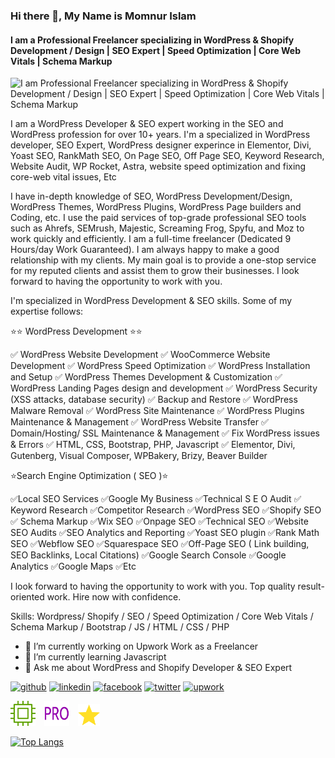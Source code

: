 ### Hi there 👋, My Name is Momnur Islam
#### I am a Professional Freelancer specializing in WordPress & Shopify Development / Design | SEO Expert | Speed Optimization | Core Web Vitals | Schema Markup
![I am Professional Freelancer specializing in WordPress & Shopify Development / Design | SEO Expert | Speed Optimization | Core Web Vitals | Schema Markup](https://pbs.twimg.com/profile_banners/1189066856/1681027994/1080x360)

I am a WordPress Developer & SEO expert working in the SEO and WordPress profession for over 10+ years. I'm a specialized in WordPress developer, SEO Expert, WordPress designer experince in Elementor, Divi, Yoast SEO, RankMath SEO, On Page SEO, Off Page SEO, Keyword Research, Website Audit, WP Rocket, Astra, website speed optimization and fixing core-web vital issues, Etc

I have in-depth knowledge of SEO, WordPress Development/Design, WordPress Themes, WordPress Plugins, WordPress Page builders and Coding, etc. I use the paid services of top-grade professional SEO tools such as Ahrefs, SEMrush, Majestic, Screaming Frog, Spyfu, and Moz to work quickly and efficiently. I am a full-time freelancer (Dedicated 9 Hours/day Work Guaranteed).  I am always happy to make a good relationship with my clients. My main goal is to provide a one-stop service for my reputed clients and assist them to grow their businesses. I look forward to having the opportunity to work with you. 

I'm specialized in WordPress Development & SEO skills. Some of my expertise follows:


⭐️⭐️ WordPress Development ⭐️⭐️

✅ WordPress Website Development
✅ WooCommerce Website Development
✅ WordPress Speed Optimization
✅ WordPress Installation and Setup
✅ WordPress Themes Development & Customization
✅ WordPress Landing Pages design and development
✅ WordPress Security (XSS attacks, database security)
✅ Backup and Restore
✅ WordPress Malware Removal
✅ WordPress Site Maintenance
✅ WordPress Plugins Maintenance & Management
✅ WordPress Website Transfer 
✅ Domain/Hosting/ SSL Maintenance & Management
✅ Fix WordPress issues & Errors
✅ HTML, CSS, Bootstrap, PHP, Javascript
✅ Elementor, Divi, Gutenberg, Visual Composer, WPBakery, Brizy, Beaver Builder


⭐️Search Engine Optimization ( SEO )⭐️

✅Local SEO Services
✅Google My Business
✅Technical S E O Audit
✅ Keyword Research
✅Competitor Research
✅WordPress SEO
✅Shopify SEO
✅ Schema Markup
✅Wix SEO
✅Onpage SEO
✅Technical SEO
✅Website SEO Audits
✅SEO Analytics and Reporting
✅Yoast SEO plugin
✅Rank Math SEO
✅Webflow SEO
✅Squarespace SEO
✅Off-Page SEO ( Link building, SEO Backlinks, Local Citations)
✅Google Search Console
✅Google Analytics
✅Google Maps
✅Etc

I look forward to having the opportunity to work with you. Top quality result-oriented work. Hire now with confidence.

Skills: Wordpress/ Shopify / SEO / Speed Optimization / Core Web Vitals / Schema Markup / Bootstrap / JS / HTML / CSS / PHP

- 🔭 I’m currently working on Upwork  Work as a Freelancer  
- 🌱 I’m currently learning Javascript 
- 💬 Ask me about WordPress and Shopify Developer & SEO Expert 


[<img src='https://cdn.jsdelivr.net/npm/simple-icons@3.0.1/icons/github.svg' alt='github' height='40'>](https://github.com/MomnurIslam )  [<img src='https://cdn.jsdelivr.net/npm/simple-icons@3.0.1/icons/linkedin.svg' alt='linkedin' height='40'>](https://www.linkedin.com/in/https://www.linkedin.com/in/momnur-islam-bb81161a0//)  [<img src='https://cdn.jsdelivr.net/npm/simple-icons@3.0.1/icons/facebook.svg' alt='facebook' height='40'>](https://www.facebook.com/https://www.facebook.com/MominurIslamMominbd10/)  [<img src='https://cdn.jsdelivr.net/npm/simple-icons@3.0.1/icons/twitter.svg' alt='twitter' height='40'>](https://twitter.com/https://twitter.com/momnurislam)  [<img src='https://cdn.jsdelivr.net/npm/simple-icons@3.0.1/icons/upwork.svg' alt='upwork' height='40'>](https://www.upwork.com/freelancers/seoexpertandwordpress)  

<a href='https://docs.github.com/en/developers'><img src='https://raw.githubusercontent.com/acervenky/animated-github-badges/master/assets/devbadge.gif' width='40' height='40'></a> <a href='https://github.com/pricing'><img src='https://raw.githubusercontent.com/acervenky/animated-github-badges/master/assets/pro.gif' width='40' height='40'></a> <a href='https://stars.github.com/'><img src='https://raw.githubusercontent.com/acervenky/animated-github-badges/master/assets/starbadge.gif' width='35' height='35'></a> 

[![Top Langs](https://github-readme-stats.vercel.app/api/top-langs/?username=MomnurIslam )](https://github.com/anuraghazra/github-readme-stats)

